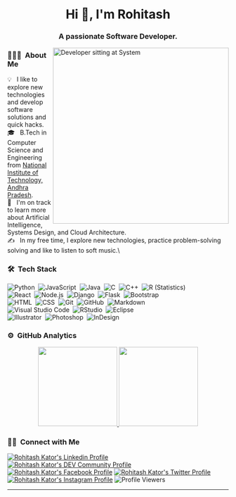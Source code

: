 <div align="center">
    <h1>Hi 👋, I'm Rohitash</h1>
    <h3>A passionate Software Developer.</h3>
</div>

<img alt="Developer sitting at System" height="400" width="auto" src="https://github.com/7oSkaaa/7oSkaaa/blob/main/Images/Right_Side.gif" align="right"/>

### 👨🏻‍💻 &nbsp;About Me

💡 &nbsp; I like to explore new technologies and develop software solutions and quick hacks.\
🎓 &nbsp; B.Tech in Computer Science and Engineering from [National Institute of Technology, Andhra Pradesh](https://www.nitandhra.ac.in).\
🌱 &nbsp; I'm on track to learn more about Artificial Intelligence, Systems Design, and Cloud Architecture.\
✍️ &nbsp; In my free time, I explore new technologies, practice problem-solving solving and like to listen to soft music.\


### 🛠 &nbsp;Tech Stack

![Python](https://img.shields.io/badge/-Python-05122A?style=flat&logo=python)&nbsp;
![JavaScript](https://img.shields.io/badge/-JavaScript-05122A?style=flat&logo=javascript)&nbsp;
![Java](https://img.shields.io/badge/-Java-05122A?style=flat&logo=Java&logoColor=FFA518)&nbsp;
![C](https://img.shields.io/badge/-C-05122A?style=flat&logo=C&logoColor=A8B9CC)&nbsp;
![C++](https://img.shields.io/badge/-C++-05122A?style=flat&logo=C%2B%2B&logoColor=00599C)&nbsp;
![R (Statistics)](https://img.shields.io/badge/-R-05122A?style=flat&logo=R&logoColor=276DC3)\
![React](https://img.shields.io/badge/-React-05122A?style=flat&logo=react)&nbsp;
![Node.js](https://img.shields.io/badge/-Node.js-05122A?style=flat&logo=node.js)&nbsp;
![Django](https://img.shields.io/badge/-Django-05122A?style=flat&logo=django&logoColor=092E20)&nbsp;
![Flask](https://img.shields.io/badge/-Flask-05122A?style=flat&logo=flask)&nbsp;
![Bootstrap](https://img.shields.io/badge/-Bootstrap-05122A?style=flat&logo=bootstrap&logoColor=563D7C)\
![HTML](https://img.shields.io/badge/-HTML-05122A?style=flat&logo=HTML5)&nbsp;
![CSS](https://img.shields.io/badge/-CSS-05122A?style=flat&logo=CSS3&logoColor=1572B6)&nbsp;
![Git](https://img.shields.io/badge/-Git-05122A?style=flat&logo=git)&nbsp;
![GitHub](https://img.shields.io/badge/-GitHub-05122A?style=flat&logo=github)&nbsp;
![Markdown](https://img.shields.io/badge/-Markdown-05122A?style=flat&logo=markdown)\
![Visual Studio Code](https://img.shields.io/badge/-Visual%20Studio%20Code-05122A?style=flat&logo=visual-studio-code&logoColor=007ACC)&nbsp;
![RStudio](https://img.shields.io/badge/-RStudio-05122A?style=flat&logo=rstudio)&nbsp;
![Eclipse](https://img.shields.io/badge/-Eclipse-05122A?style=flat&logo=eclipse-ide&logoColor=2C2255)\
![Illustrator](https://img.shields.io/badge/-Illustrator-05122A?style=flat&logo=adobe-illustrator)&nbsp;
![Photoshop](https://img.shields.io/badge/-Photoshop-05122A?style=flat&logo=adobe-photoshop)&nbsp;
![InDesign](https://img.shields.io/badge/-InDesign-05122A?style=flat&logo=adobe-indesign)

### ⚙️ &nbsp;GitHub Analytics

<p align="center">
<a href="https://github.com/itsRkator">
  <img height="180em" src="https://github-readme-stats-eight-theta.vercel.app/api?username=itsRkator&show_icons=true&theme=algolia&include_all_commits=true&count_private=true"/>
  <img height="180em" src="https://github-readme-stats-eight-theta.vercel.app/api/top-langs/?username=itsRkator&layout=compact&langs_count=8&theme=algolia"/>
</a>
</p>

### 🤝🏻 &nbsp;Connect with Me

  [![Rohitash Kator's Linkedin Profile](https://img.shields.io/badge/linkedin-itsRkator-007bb5?style=badge&logo=linkedin)](https://www.linkedin.com/in/itsRkator)
  [![Rohitash Kator's DEV Community Profile](https://img.shields.io/badge/dev-itsRkator-000000?style=badge&logo=dev.to)](https://dev.to/itsrkator)
  [![Rohitash Kator's Facebook Profile](https://img.shields.io/badge/facebook-itsRkator-1877f2?style=badge&logo=facebook)](https://facebook.com/itsRkator)
  [![Rohitash Kator's Twitter Profile](https://img.shields.io/badge/twitter-itsRkator-1da1f2?style=badge&logo=twitter)](https://twitter.com/itsRkator)
  [![Rohitash Kator's Instagram Profile](https://img.shields.io/badge/instagram-hey.auspicious-c32aa3?style=badge&logo=instagram)](https://instagram.com/mystical.rms)
  ![Profile Viewers](https://visitor-badge.glitch.me/badge?page_id=itsRkator.itsRkator)

---
